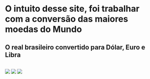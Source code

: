 <title>Conversor de moedas</title>
<br>
<h1>O intuito desse site, foi trabalhar com a conversão das maiores moedas do Mundo</h1>
<h2>O real brasileiro convertido para Dólar, Euro e Libra</h2>
<br>
<img src="https://img.shields.io/badge/HTML-239120?style=for-the-badge&logo=html5&logoColor=white">
<img src="https://img.shields.io/badge/CSS-239120?&style=for-the-badge&logo=css3&logoColor=white">
<img src="https://img.shields.io/badge/JavaScript-F7DF1E?style=for-the-badge&logo=javascript&logoColor=black">
<br>
